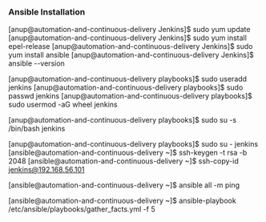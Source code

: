 ### Ansible Installation
[anup@automation-and-continuous-delivery Jenkins]$ sudo yum update
[anup@automation-and-continuous-delivery Jenkins]$ sudo yum install epel-release
[anup@automation-and-continuous-delivery Jenkins]$ sudo yum install ansible
[anup@automation-and-continuous-delivery Jenkins]$ ansible --version

[anup@automation-and-continuous-delivery playbooks]$ sudo useradd jenkins
[anup@automation-and-continuous-delivery playbooks]$ sudo passwd jenkins
[anup@automation-and-continuous-delivery playbooks]$ sudo usermod -aG wheel jenkins

[anup@automation-and-continuous-delivery playbooks]$ sudo su -s /bin/bash jenkins

[anup@automation-and-continuous-delivery playbooks]$ sudo su - jenkins
[ansible@automation-and-continuous-delivery ~]$ ssh-keygen -t rsa -b 2048
[ansible@automation-and-continuous-delivery ~]$ ssh-copy-id jenkins@192.168.56.101

[ansible@automation-and-continuous-delivery ~]$ ansible all -m ping

[ansible@automation-and-continuous-delivery ~]$ ansible-playbook /etc/ansible/playbooks/gather_facts.yml -f 5